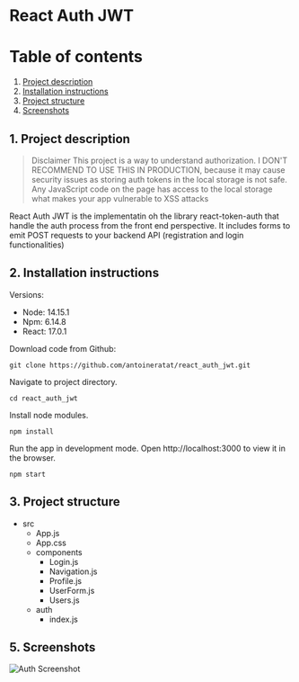 # React Auth JWT

# Table of contents

1. [Project description](#description)
2. [Installation instructions](#installation)
3. [Project structure](#structure)
4. [Screenshots](#screenshots)

## 1. Project description<a name="description"></a>

> Disclaimer This project is a way to understand authorization. I DON'T RECOMMEND TO USE THIS IN PRODUCTION, because it may cause security issues as storing auth tokens in the local storage is not safe. Any JavaScript code on the page has access to the local storage what makes your app vulnerable to XSS attacks

React Auth JWT is the implementatin oh the library react-token-auth that handle the auth process from the front end perspective. It includes forms to emit POST requests to your backend API (registration and login functionalities)

## 2. Installation instructions<a name="installation"></a>

Versions:

-   Node: 14.15.1
-   Npm: 6.14.8
-   React: 17.0.1

Download code from Github:

```shell
git clone https://github.com/antoineratat/react_auth_jwt.git
```

Navigate to project directory.

```shell
cd react_auth_jwt
```

Install node modules.

```shell
npm install
```

Run the app in development mode. Open http://localhost:3000 to view it in the browser.

```shell
npm start
```

## 3. Project structure<a name="structure"></a>

-   src
    -   App.js
    -   App.css
    -   components
        -   Login.js
        -   Navigation.js
        -   Profile.js
        -   UserForm.js
        -   Users.js
    -   auth
        -   index.js

## 5. Screenshots<a name="screenshots"></a>

![Auth Screenshot](https://github.com/antoineratat/react_auth_jwt/blob/main/screenshots/1.PNG?raw=true)
